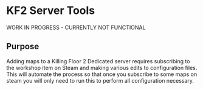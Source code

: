 # **KF2 Server Tools**

WORK IN PROGRESS - CURRENTLY NOT FUNCTIONAL

## Purpose

Adding maps to a Killing Floor 2 Dedicated server requires subscribing to the workshop item on Steam and making various edits to configuration files. This will automate the process so that once you subscribe to some maps on steam you will only need to run this to perform all configuration necessary.
